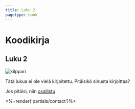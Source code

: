 ```yaml
--- 
title: Luku 2
pagetype: book
---
```


# Koodikirja

## Luku 2

<img id="turtle-character" src="/images/turtle1.png" alt="kilppari">

Tätä lukua ei ole vielä kirjoitettu. Pitäisikö sinusta kirjoittaa? 

Jos pitäisi, niin
[osallistu](/tietoja/)

<%=render('partials/contact')%>
